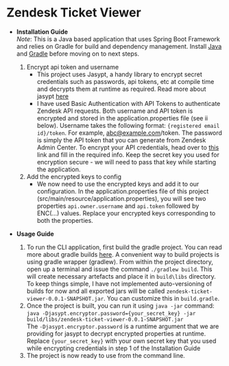 # Zendesk Ticket Viewer

* **Installation Guide**  
*Note*: This is a Java based application that uses Spring Boot Framework and relies on Gradle for build and dependency management. Install [Java](https://www.oracle.com/java/technologies/downloads/) and [Gradle](https://gradle.org/install/) before moving on to next steps.
    1. Encrypt api token and username
        * This project uses Jasypt, a handy library to encrypt secret credentials such as passwords, api tokens, etc at compile time and decrypts them at runtime as required. Read more about jasypt [here](http://www.jasypt.org/)
        * I have used Basic Authentication with API Tokens to authenticate Zendesk API requests. Both username and API token is encrypted and stored in the application.properties file (see ii below). Username takes the following format: `{registered email id}/token`. For example, abc@example.com/token. The password is simply the API token that you can generate from Zendesk Admin Center. To encrypt your API credentials, head over to [this](https://www.devglan.com/online-tools/jasypt-online-encryption-decryption) link and fill in the required info. Keep the secret key you used for encryption secure - we will need to pass that key while starting the application.
    2. Add the encrypted keys to config
        * We now need to use the encrypted keys and add it to our configuration. In the application.properties file of this project (src/main/resource/application.properties), you will see two properties `api.owner.username` and `api.token` followed by ENC(...) values. Replace your encrypted keys corresponding to both the properties.  
    
* **Usage Guide**
    1. To run the CLI application, first build the gradle project. You can read more about gradle builds [here](https://spring.io/guides/gs/gradle/). A convenient way to build projects is using gradle wrapper (gradlew). From within the project directory, open up a terminal and issue the command `./gradlew build`. This will create necessary artefacts and place it in `build\libs` directory. To keep things simple, I have not implemented auto-versioning of builds for now and all exported jars will be called `zendesk-ticket-viewer-0.0.1-SNAPSHOT.jar`. You can customize this in `build.gradle`.
    2. Once the project is built, you can run it using `java -jar` command: `java -Djasypt.encryptor.password={your_secret_key} -jar build/libs/zendesk-ticket-viewer-0.0.1-SNAPSHOT.jar`  
    The `-Djasypt.encryptor.password` is a runtime argument that we are providing for jasypt to decrypt encrypted properties at runtime. Replace `{your_secret_key}` with your own secret key that you used while encrypting credentials in step 1 of the Installation Guide
    3. The project is now ready to use from the command line.
